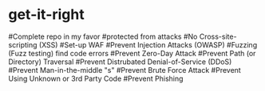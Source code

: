 # get-it-right
#Complete repo in my favor
#protected from attacks
#No Cross-site-scripting (XSS)
#Set-up WAF
#Prevent Injection Attacks (OWASP)
#Fuzzing (Fuzz testing) find code errors
#Prevent Zero-Day Attack
#Prevent Path (or Directory) Traversal
#Prevent Distrubated Denial-of-Service (DDoS)
#Prevent Man-in-the-middle "s"
#Prevent Brute Force Attack
#Prevent Using Unknown or 3rd Party Code
#Prevent Phishing
